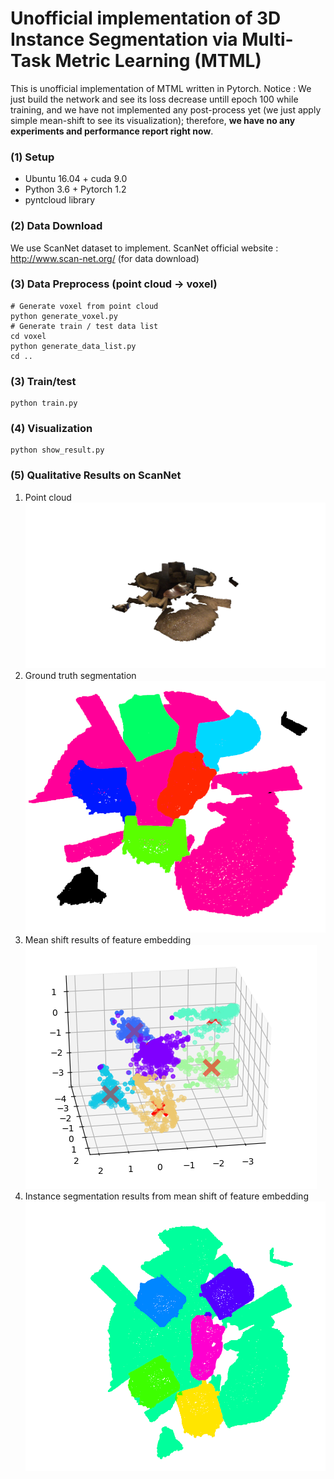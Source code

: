 # Unofficial implementation of 3D Instance Segmentation via Multi-Task Metric Learning (MTML)
This is unofficial implementation of MTML written in Pytorch.
Notice : We just build the network and see its loss decrease untill epoch 100 while training, and we have not implemented any post-process yet (we just apply simple mean-shift to see its visualization); therefore, **we have no any experiments and performance report right now**.

### (1) Setup
* Ubuntu 16.04 + cuda 9.0
* Python 3.6 + Pytorch 1.2
* pyntcloud library

### (2) Data Download
We use ScanNet dataset to implement.
ScanNet official website : http://www.scan-net.org/ (for data download)

### (3) Data Preprocess (point cloud -> voxel)
```
# Generate voxel from point cloud
python generate_voxel.py
# Generate train / test data list
cd voxel
python generate_data_list.py
cd ..
```

### (3) Train/test
```
python train.py
```

### (4) Visualization
```
python show_result.py
```

### (5) Qualitative Results on ScanNet
1. Point cloud
![Arch Image](https://github.com/FishWantToFly/MTML_pytorch_implementation/blob/master/images/point%20cloud.png)
2. Ground truth segmentation
![Arch Image](https://github.com/FishWantToFly/MTML_pytorch_implementation/blob/master/images/gt.png)
3. Mean shift results of feature embedding
![Arch Image](https://github.com/FishWantToFly/MTML_pytorch_implementation/blob/master/images/mean%20shift.png)
4. Instance segmentation results from mean shift of feature embedding
![Arch Image](https://github.com/FishWantToFly/MTML_pytorch_implementation/blob/master/images/mean%20shift%20prediction.png)